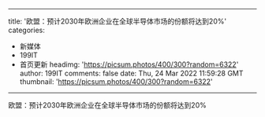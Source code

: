 
---
title: '欧盟：预计2030年欧洲企业在全球半导体市场的份额将达到20%'
categories: 
 - 新媒体
 - 199IT
 - 首页更新
headimg: 'https://picsum.photos/400/300?random=6322'
author: 199IT
comments: false
date: Thu, 24 Mar 2022 11:59:28 GMT
thumbnail: 'https://picsum.photos/400/300?random=6322'
---

<div>   
欧盟：预计2030年欧洲企业在全球半导体市场的份额将达到20%  
</div>
            
